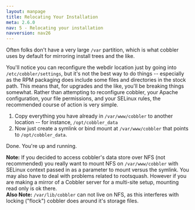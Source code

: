 ```yaml
---
layout: manpage
title: Relocating Your Installation
meta: 2.6.0
nav: 5 - Relocating your installation
navversion: nav26
---
```


Often folks don't have a very large `/var` partition, which is what cobbler uses by default for mirroring install trees
and the like.

You'll notice you can reconfigure the webdir location just by going into `/etc/cobbler/settings`, but it's not the best
way to do things -- especially as the RPM packaging does include some files and directories in the stock path. This
means that, for upgrades and the like, you'll be breaking things somewhat. Rather than attempting to reconfigure
cobbler, your Apache configuration, your file permissions, and your SELinux rules, the recommended course of action is
very simple.

1. Copy everything you have already in `/var/www/cobbler` to another location -- for instance, `/opt/cobbler_data`
2. Now just create a symlink or bind mount at `/var/www/cobbler` that points to `/opt/cobbler_data`.

Done. You're up and running.

<div class="alert alert-block alert-info">
    <b>Note:</b> If you decided to access cobbler's data store over NFS (not recommended) you really want to mount NFS
    on <code>/var/www/cobbler</code> with SELinux context passed in as a parameter to mount versus the symlink. You may
    also have to deal with problems related to rootsquash. However if you are making a mirror of a Cobbler server for a
    multi-site setup, mounting read only is ok there.
</div>

<div class="alert alert-block alert-info">
    <b>Also Note:</b> <code>/var/lib/cobbler</code> can not live on NFS, as this interferes with locking ("flock")
    cobbler does around it's storage files.
</div>
